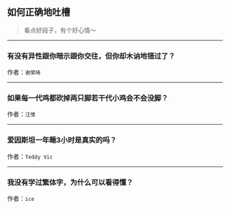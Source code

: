 ## 如何正确地吐槽

> 看点好段子，有个好心情～


 
---

### 有没有异性跟你暗示跟你交往，但你却木讷地错过了？

> 


作者：`谢荣琦`

---

### 如果每一代鸡都砍掉两只脚若干代小鸡会不会没脚？

> 


作者：`汪惟`

---

### 爱因斯坦一年睡3小时是真实的吗？

> 


作者：`Teddy Vic`

---

### 我没有学过繁体字，为什么可以看得懂？

> 


作者：`ice`